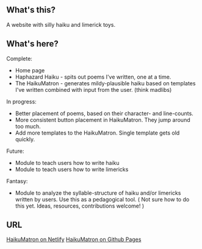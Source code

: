 ## What's this?

A website with silly haiku and limerick toys.  

## What's here? 

Complete:
- Home page
- Haphazard Haiku - spits out poems I've written, one at a time.
- The HaikuMatron - generates mildy-plausible haiku based on templates I've written combined with input from the user.  (think madlibs)

In progress:
- Better placement of poems, based on their character- and line-counts.
- More consistent button placement in HaikuMatron.  They jump around too much.  
- Add more templates to the HaikuMatron.  Single template gets old quickly.

Future: 
- Module to teach users how to write haiku
- Module to teach users how to write limericks

Fantasy:
- Module to analyze the syllable-structure of haiku and/or limericks written by users.  Use this as a pedagogical tool.  ( Not sure how to do this yet.  Ideas, resources, contributions welcome! )  

## URL

[HaikuMatron on Netlify](https://festive-hopper-68bb10.netlify.com/)
[HaikuMatron on Github Pages](https://kenwrites.github.io/HaikuMatron/)
